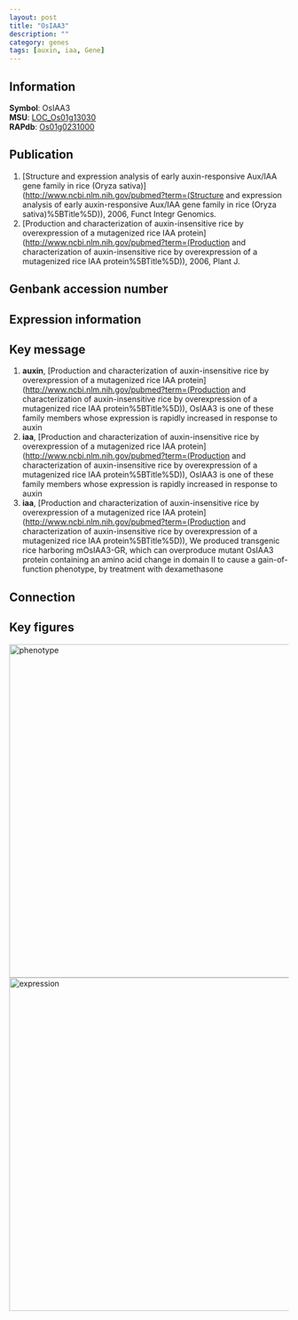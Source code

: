```yaml
---
layout: post
title: "OsIAA3"
description: ""
category: genes
tags: [auxin, iaa, Gene]
---
```


## Information
__Symbol__: OsIAA3  
__MSU__: [LOC_Os01g13030](http://rice.plantbiology.msu.edu/cgi-bin/ORF_infopage.cgi?orf=LOC_Os01g13030)  
__RAPdb__: [Os01g0231000](http://rapdb.dna.affrc.go.jp/viewer/gbrowse_details/irgsp1?name=Os01g0231000)  

## Publication
1. [Structure and expression analysis of early auxin-responsive Aux/IAA gene family in rice (Oryza sativa)](http://www.ncbi.nlm.nih.gov/pubmed?term=(Structure and expression analysis of early auxin-responsive Aux/IAA gene family in rice (Oryza sativa)%5BTitle%5D)), 2006, Funct Integr Genomics.
2. [Production and characterization of auxin-insensitive rice by overexpression of a mutagenized rice IAA protein](http://www.ncbi.nlm.nih.gov/pubmed?term=(Production and characterization of auxin-insensitive rice by overexpression of a mutagenized rice IAA protein%5BTitle%5D)), 2006, Plant J.

## Genbank accession number

## Expression information

## Key message
1. __auxin__, [Production and characterization of auxin-insensitive rice by overexpression of a mutagenized rice IAA protein](http://www.ncbi.nlm.nih.gov/pubmed?term=(Production and characterization of auxin-insensitive rice by overexpression of a mutagenized rice IAA protein%5BTitle%5D)),  OsIAA3 is one of these family members whose expression is rapidly increased in response to auxin
2. __iaa__, [Production and characterization of auxin-insensitive rice by overexpression of a mutagenized rice IAA protein](http://www.ncbi.nlm.nih.gov/pubmed?term=(Production and characterization of auxin-insensitive rice by overexpression of a mutagenized rice IAA protein%5BTitle%5D)),  OsIAA3 is one of these family members whose expression is rapidly increased in response to auxin
3. __iaa__, [Production and characterization of auxin-insensitive rice by overexpression of a mutagenized rice IAA protein](http://www.ncbi.nlm.nih.gov/pubmed?term=(Production and characterization of auxin-insensitive rice by overexpression of a mutagenized rice IAA protein%5BTitle%5D)),  We produced transgenic rice harboring mOsIAA3-GR, which can overproduce mutant OsIAA3 protein containing an amino acid change in domain II to cause a gain-of-function phenotype, by treatment with dexamethasone

## Connection

## Key figures
<img src="http://ricencode.github.io/images/OsIAA3.pheno.png" alt="phenotype"  style="width: 600px;"/>

<img src="http://ricencode.github.io/images/OsIAA3.exp.png" alt="expression"  style="width: 600px;"/>


